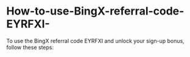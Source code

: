 # How-to-use-BingX-referral-code-EYRFXI-
To use the BingX referral code EYRFXI and unlock your sign-up bonus, follow these steps:
